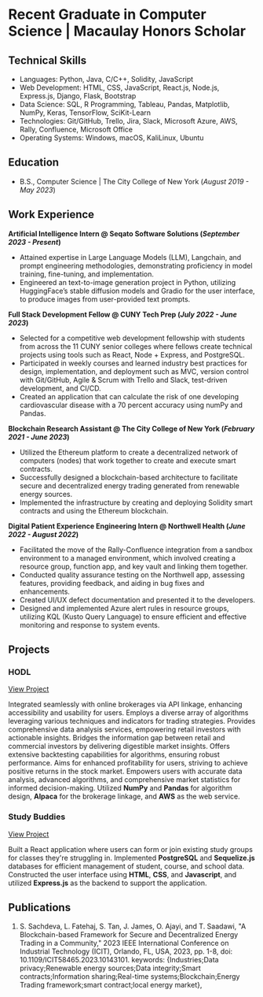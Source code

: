 
# Recent Graduate in Computer Science | Macaulay Honors Scholar 

## Technical Skills
- Languages: Python, Java, C/C++, Solidity, JavaScript
- Web Development: HTML, CSS, JavaScript, React.js, Node.js, Express.js, Django, Flask, Bootstrap
- Data Science: SQL, R Programming, Tableau, Pandas, Matplotlib, NumPy, Keras, TensorFlow, SciKit-Learn
- Technologies: Git/GitHub, Trello, Jira, Slack, Microsoft Azure, AWS, Rally, Confluence, Microsoft Office
- Operating Systems: Windows, macOS, KaliLinux, Ubuntu

## Education        		
- B.S., Computer Science | The City College of New York (_August 2019 - May 2023_)

## Work Experience
**Artificial Intelligence Intern @ Seqato Software Solutions (_September 2023 - Present_)**
- Attained expertise in Large Language Models (LLM), Langchain, and prompt engineering methodologies, demonstrating
proficiency in model training, fine-tuning, and implementation.
- Engineered an text-to-image generation project in Python, utilizing HuggingFace’s stable diffusion models and Gradio for the
user interface, to produce images from user-provided text prompts.

**Full Stack Development Fellow @ CUNY Tech Prep (_July 2022 - June 2023_)**
- Selected for a competitive web development fellowship with students from across the 11 CUNY senior colleges where fellows
create technical projects using tools such as React, Node + Express, and PostgreSQL.
- Participated in weekly courses and learned industry best practices for design, implementation, and deployment such as MVC,
version control with Git/GitHub, Agile & Scrum with Trello and Slack, test-driven development, and CI/CD.
- Created an application that can calculate the risk of one developing cardiovascular disease with a 70 percent accuracy using numPy and Pandas.

**Blockchain Research Assistant @ The City College of New York (_February 2021 - June 2023_)**
- Utilized the Ethereum platform to create a decentralized network of computers (nodes) that work together to create and
execute smart contracts.
- Successfully designed a blockchain-based architecture to facilitate secure and decentralized energy trading generated from
renewable energy sources.
- Implemented the infrastructure by creating and deploying Solidity smart contracts and using the Ethereum blockchain.

**Digital Patient Experience Engineering Intern @ Northwell Health (_June 2022 - August 2022_)**
- Facilitated the move of the Rally-Confluence integration from a sandbox environment to a managed environment, which
involved creating a resource group, function app, and key vault and linking them together.
- Conducted quality assurance testing on the Northwell app, assessing features, providing feedback, and aiding in bug fixes and
enhancements.
- Created UI/UX defect documentation and presented it to the developers.
- Designed and implemented Azure alert rules in resource groups, utilizing KQL (Kusto Query Language) to ensure efficient and
effective monitoring and response to system events.


## Projects
### HODL
[View Project](https://github.com/yongfu-lu/HODL/tree/development)

Integrated seamlessly with online brokerages via API linkage, enhancing accessibility and usability for users. Employs a diverse array of algorithms leveraging various techniques and indicators for trading strategies. Provides comprehensive data analysis services, empowering retail investors with actionable insights. Bridges the information gap between retail and commercial investors by delivering digestible market insights. Offers extensive backtesting capabilities for algorithms, ensuring robust performance. Aims for enhanced profitability for users, striving to achieve positive returns in the stock market. Empowers users with accurate data analysis, advanced algorithms, and comprehensive market statistics for informed decision-making. Utilized **NumPy** and **Pandas** for algorithm design, **Alpaca** for the brokerage linkage, and **AWS** as the web service.

### Study Buddies
[View Project](https://github.com/joel-m-james/study-buddies)

Built a React application where users can form or join existing study groups for classes they're struggling in. Implemented **PostgreSQL** and **Sequelize.js** databases for efficient management of student, course, and school data. Constructed the user interface using **HTML**, **CSS**, and **Javascript**, and utilized **Express.js** as the backend to support the application.



## Publications
1. S. Sachdeva, L. Fatehaj, S. Tan, J. James, O. Ajayi, and T. Saadawi, "A Blockchain-based Framework for Secure and Decentralized Energy Trading in a Community," 2023 IEEE International Conference on Industrial Technology (ICIT), Orlando, FL, USA, 2023, pp. 1-8, doi: 10.1109/ICIT58465.2023.10143101. keywords: {Industries;Data privacy;Renewable energy sources;Data integrity;Smart contracts;Information sharing;Real-time systems;Blockchain;Energy Trading framework;smart contract;local energy market},

